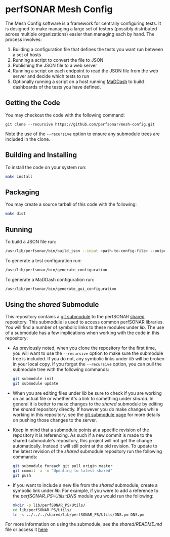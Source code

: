 # perfSONAR Mesh Config

The Mesh Config software is a framework for centrally configuring tests. It is designed to make managing a large set of testers (possibly distributed across multiple organizations) easier than managing each by hand. 
The process involves:

1. Building a configuration file that defines the tests you want run between a set of hosts
1. Running a script to convert the file to JSON
1. Publishing the JSON file to a web server
1. Running a script on each endpoint to read the JSON file from the web server and decide which tests to run
1. Optionally running a script on a host running [MaDDash](http://software.es.net/maddash) to build dashboards of the tests you have defined. 


## Getting the Code
You may checkout the code with the following command:

```
git clone --recursive https://github.com/perfsonar/mesh-config.git
```

Note the use of the `--recursive` option to ensure any submodule trees are included in the clone.

## Building and Installing

To install the code on your system run:

```bash
make install
```

## Packaging
You may create a source tarball of this code with the following:

```bash
make dist
```
## Running 

To build a JSON file run:

```bash
/usr/lib/perfsonar/bin/build_json --input <path-to-config-file> --output <path-to-json-output-file>
```

To generate a test configuration run:

```bash
/usr/lib/perfsonar/bin/generate_configuration
```

To generate a MaDDash configuration run: 

```bash
/usr/lib/perfsonar/bin/generate_gui_configuration
```

## Using the *shared* Submodule
This repository contains a [git submodule](http://git-scm.com/book/en/v2/Git-Tools-Submodules) to the perfSONAR [shared](https://github.com/perfsonar/perl-shared) repository. This submodule is used to access common perfSONAR libraries. You will find a number of symbolic links to these modules under *lib*. The use of a submodule has a few implications when working with the code in this repository:

* As previously noted, when you clone the repository for the first time, you will want to use the `--recursive` option to make sure the submodule tree is included. If you do not, any symbolic links under *lib* will be broken in your local copy. If you forget the `--recursive` option, you can pull the submodule tree with the following commands:

    ```bash
    git submodule init
    git submodule update
    ```
* When you are editing files under *lib* be sure to check if you are working on an actual file or whether it's a link to something under *shared*. In general it is better to make changes to the *shared* submodule by editing the *shared* repository directly. If however you do make changes while working in this repository, see the [git submodule page](http://git-scm.com/book/en/v2/Git-Tools-Submodules#Working-on-a-Project-with-Submodules) for more details on pushing those changes to the server.
* Keep in mind that a submodule points at a specific revision of the repository it is referencing. As such if a new commit is made to the shared submodule's repository, this project will not get the change automatically. Instead it will still point at the old revision. To update to the latest revision of the *shared* submodule repository run the following commands:

    ```bash
    git submodule foreach git pull origin master
    git commit -a -m "Updating to latest shared"
    git push
    ```
* If you want to include a new file from the *shared* submodule, create a symbolic link under *lib*. For example, if you were to add a reference to the  *perfSONAR_PS::Utils::DNS* module you would run the following:

    ```bash
    mkdir -p lib/perfSONAR_PS/Utils/
    cd lib/perfSONAR_PS/Utils/
    ln -s ../../../shared/lib/perfSONAR_PS/Utils/DNS.pm DNS.pm
    ```
For more information on using the submodule, see the *shared/README.md* file or access it [here](https://github.com/perfsonar/perl-shared/blob/master/README.md) 

